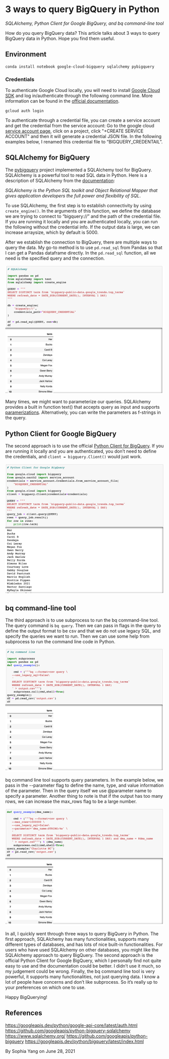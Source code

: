# 3 ways to query BigQuery in Python 
*SQLAlchemy, Python Client for Google BigQuery, and bq command-line tool*

How do you query BigQuery data? This article talks about 3 ways to query BigQuery data in Python. Hope you find them useful. 

## Environment
```
conda install notebook google-cloud-bigquery sqlalchemy pybigquery
```

### Credentials
To authenticate Google Cloud locally, you will need to install [Google Cloud SDK](https://cloud.google.com/sdk/docs/install)  and log in/authenticate through the following command line. More information can be found in the [official documentation](https://googleapis.dev/python/google-api-core/latest/auth.html). 
```
gcloud auth login
```

To authenticate through a credential file, you can create a service account and get the credential from the service account: 
Go to the google cloud [service account page](https://console.cloud.google.com/iam-admin/serviceaccounts), click on a project, click "+CREATE SERVICE ACCOUNT" and then it will generate a credential JSON file. In the following examples below, I renamed this credential file to “BIGQUERY_CREDENTAIL”. 

## SQLAlchemy for BigQuery
The [pybigquery](https://github.com/googleapis/python-bigquery-sqlalchemy) project implemented a SQLAlchemy tool for BigQuery. 
SQLAlchemy is a powerful tool to read SQL data in Python. Here is a description of SQLAlchemy from the [documentation](https://www.sqlalchemy.org/): 

*SQLAlchemy is the Python SQL toolkit and Object Relational Mapper that gives application developers the full power and flexibility of SQL*.

To use SQLAlchemy, the first step is to establish connectivity by using `create_engine()`. In the arguments of this function, we define the database we are trying to connect to “bigquery://” and the path of the credential file. If you are running it locally and you are authenticated locally, you can run the following without the credential info. If the output data is large, we can increase arraysize, which by default is 5000. 

After we establish the connection to BigQuery, there are multiple ways to query the data. My go-to method is to use `pd.read_sql` from Pandas so that I can get a Pandas dataframe directly. 
In the `pd.read_sql` function, all we need is the specified query and the connection. 

![](1.png)

Many times, we might want to parameterize our queries. SQLAlchemy provides a built in function text() that accepts query as input and supports [paramerizations](https://docs.sqlalchemy.org/en/14/core/tutorial.html#specifying-bound-parameter-behaviors). Alternatively, you can write the parameters as f-strings in the query.

## Python Client for Google BigQuery
The second approach is to use the official [Python Client for BigQuery](https://googleapis.dev/python/bigquery/latest/index.html). If you are running it locally and you are authenticated, you don’t need to define the credentials, and `client = bigquery.Client()` would just work. 

![](2.png)

## bq command-line tool
The third approach is to use subprocess to run the bq command-line tool. The query command is `bq query`. Then we can pass in flags in the query to define the output format to be csv and that we do not use legacy SQL, and specify the queries we want to run. Then we can use some help from subprocess to run the command line code in Python. 

![](3.png)

bq command line tool supports query parameters. In the example below, we pass in the --parameter flag to define the name, type, and value information of the parameter. Then in the query itself we use @parameter name to specify a parameter. Another thing to note is that if the output has too many rows, we can increase the max_rows flag to be a large number. 

![](4.png)


In all, I quickly went through three ways to query BigQuery in Python. The first approach, SQLAlchemy has many functionalities, supports many different types of databases, and has lots of nice built-in functionalities. For users who have used SQLAlchemy on other databases, you might like the SQLAlchemy approach to query BigQuery. The second approach is the official Python Client for Google BigQuery, which I personally find not quite easy to use and the documentation could be better. I didn’t use it much, so my judgement could be wrong. Finally, the bq command line tool is very powerful, it supports many functionalities, not just querying data. I know a lot of people have concerns and don’t like subprocess. So it’s really up to your preferences on which one to use. 

Happy BigQuerying! 

## References

https://googleapis.dev/python/google-api-core/latest/auth.html
https://github.com/googleapis/python-bigquery-sqlalchemy
https://www.sqlalchemy.org/
https://github.com/googleapis/python-bigquery
https://googleapis.dev/python/bigquery/latest/index.html


By Sophia Yang on June 28, 2021